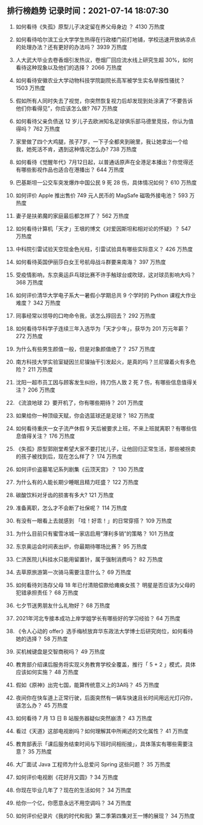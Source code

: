 
## 排行榜趋势 记录时间：2021-07-14 18:07:30
  
  1. 如何看待《失孤》原型儿子决定留在养父母身边 ？ 4130 万热度
    
  2. 如何看待哈尔滨工业大学学生热得在行政楼门前打地铺，学校迅速开放纳凉点的处理办法？还有更好的办法吗？ 3939 万热度
    
  3. 人大武大毕业去卷香烟引发热议，卷烟厂回应流水线上研究生超 30%，如何看待这种现象以及他们的选择？ 2066 万热度
    
  4. 如何看待安徽农业大学动物科技学院副院长高军被学生实名举报性骚扰？ 1503 万热度
    
  5. 假如所有人同时失去了视觉，你突然恢复视力后却发现到处涂满了“不要告诉他们你看得见”，你应该怎么做? 767 万热度
    
  6. 如何看待父亲负债送 12 岁儿子去欧洲知名足球俱乐部马德里竞技，你认为值得吗？ 762 万热度
    
  7. 家里做了四个大鸡腿，孩子7岁，一下子全都夹到碗里，我让她拿出一个给我，她死活不肯，遇到这种情况怎么办? 738 万热度
    
  8. 如何看待《觉醒年代》7月12日起，以普通话原声在全港足本播出？你觉得还有哪些影视作品也适合在港播出？ 644 万热度
    
  9. 巴基斯坦一公交车突发爆炸中国公民 9 死 28 伤，具体情况如何？ 610 万热度
    
  10. 如何评价 Apple 推出售价 749 元人民币的 MagSafe 磁吸外接电池？ 593 万热度
    
  11. 妻子是扶弟魔的家庭最后都怎样了？ 562 万热度
    
  12. 如何看待计算机「天才」王垠的博文《对爱因斯坦和相对论的怀疑》？ 547 万热度
    
  13. 中科院引雷试验天空现金色光柱，引雷试验具有哪些实际意义？ 426 万热度
    
  14. 如何看待英国伊丽莎白女王号航母战斗群要来南海？ 397 万热度
    
  15. 受疫情影响，东京奥运乒乓球比赛不许手触球台或吹球，这对球员影响大吗？ 368 万热度
    
  16. 如何评价清华大学电子系大一暑假小学期总共 9 个学时的 Python 课程大作业难度？ 342 万热度
    
  17. 同事经常以领导的口吻命令我，该怎么㨃回去？ 292 万热度
    
  18. 如何看待华科学子连续三年入选华为「天才少年」，获华为 201 万元年薪？ 272 万热度
    
  19. 为什么有些男生颜值一般，但是对象颜值绝了？ 257 万热度
    
  20. 南方科技大学实验室疑因兰尼镍抽干引发起火，是真的吗？兰尼镍着火有多危险？ 211 万热度
    
  21. 沈阳一超市员工因与顾客发生纠纷，持刀伤人致 2 死 7 伤，有哪些信息值得关注？ 206 万热度
    
  22. 《流浪地球 2》要开机了，你有哪些期待？ 201 万热度
    
  23. 如果给你一种顶级天赋，你会选篮球还是足球？ 182 万热度
    
  24. 如何看待重庆一女子流产休假 9 天后被要求上班，不来上班就离职？有哪些信息值得关注？ 176 万热度
    
  25. 《失孤》原型郭刚堂希望大家不要打扰儿子，让他回归正常生活，那些被拐卖的孩子被找到后，现在怎么样了？ 174 万热度
    
  26. 如何评价盗墓笔记系列剧集《云顶天宫》？ 130 万热度
    
  27. 为什么有的人能长期少睡眠且精力旺盛？ 122 万热度
    
  28. 碳酸饮料对牙齿的损害有多大? 121 万热度
    
  29. 准备离职，怎么才不会断了社保呢？ 114 万热度
    
  30. 有没有一眼看上去就感到 「哇！好乖！」的日常穿搭？ 109 万热度
    
  31. 为什么目前只有蜜雪冰城一家店启用“薄利多销”的策略？ 101 万热度
    
  32. 东京奥运会时间表出炉，你最期待哪场比赛？ 95 万热度
    
  33. 仁济医院儿科挂水只能用留置针，属于强制消费吗？ 82 万热度
    
  34. 去草原旅游第一次骑马需要注意什么？ 69 万热度
    
  35. 如何看待刘浩存父母 18 年已付清赔偿款给瘫痪女孩？ 明星是否应该为父母的犯错承担责任？ 68 万热度
    
  36. 七夕节送男朋友什么礼物好？ 68 万热度
    
  37. 2021年河北专接本成功上岸学姐学长有哪些好的学习经验？ 64 万热度
    
  38. 《令人心动的 offer》选手梅桢放弃华东政法大学博士后研究岗位，如何看待她的选择？ 58 万热度
    
  39. 买机械键盘是交智商税吗？ 49 万热度
    
  40. 教育部介绍课后服务将实现义务教育学校全覆盖，推行「 5 + 2 」模式，具体应该如何实施？ 48 万热度
    
  41. 假如《原神》出完七国，能算传统意义上的3A吗？ 45 万热度
    
  42. 夜间你在快车道上正常行驶，后面突然有一辆车快速且长时间用远光灯闪你，该怎么办？ 45 万热度
    
  43. 如何看待 7 月 13 日 B 站服务器疑似突然崩溃？ 43 万热度
    
  44. 看过《天道》这部电视剧吗？如何理解其中所阐述的文化属性？ 41 万热度
    
  45. 教育部表示「课后服务结束时间与下班时间相衔接」，具体落实有哪些需要注意？ 35 万热度
    
  46. 大厂面试 Java 工程师为什么总爱问 Spring 这些问题？ 35 万热度
    
  47. 如何评价电视剧《花好月又圆》? 34 万热度
    
  48. 你现在毕业几年了？现在的生活如何？ 34 万热度
    
  49. 给你一个亿，你愿意永远不用空调吗？ 34 万热度
    
  50. 如何评价纪录片《我的时代和我》第二季第四集对王一博的展现？ 34 万热度
    